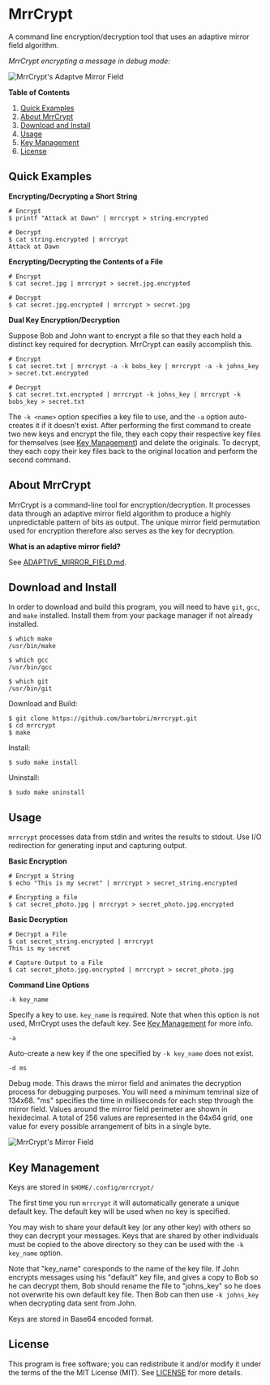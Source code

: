MrrCrypt
========

A command line encryption/decryption tool that uses an adaptive mirror field algorithm.

*MrrCrypt encrypting a message in debug mode:*

![MrrCrypt's Adaptve Mirror Field](http://i.imgur.com/05cBxTQ.gif)

**Table of Contents**

1. [Quick Examples](#quick-examples)
2. [About MrrCrypt](#about-mrrcrypt)
3. [Download and Install](#download-and-install)
4. [Usage](#usage)
5. [Key Management](#key-management)
5. [License](#license)

Quick Examples
--------------

**Encrypting/Decrypting a Short String**

```
# Encrypt
$ printf "Attack at Dawn" | mrrcrypt > string.encrypted

# Decrypt
$ cat string.encrypted | mrrcrypt
Attack at Dawn

```

**Encrypting/Decrypting the Contents of a File**

```
# Encrypt
$ cat secret.jpg | mrrcrypt > secret.jpg.encrypted

# Decrypt
$ cat secret.jpg.encrypted | mrrcrypt > secret.jpg
```

**Dual Key Encryption/Decryption**

Suppose Bob and John want to encrypt a file so that they each hold a
distinct key required for decryption. MrrCrypt can easily accomplish this.

```
# Encrypt
$ cat secret.txt | mrrcrypt -a -k bobs_key | mrrcrypt -a -k johns_key > secret.txt.encrypted

# Decrypt
$ cat secret.txt.encrypted | mrrcrypt -k johns_key | mrrcrypt -k bobs_key > secret.txt
```

The `-k <name>` option specifies a key file to use, and the `-a`
option auto-creates it if it doesn't exist. After performing the first
command to create two new keys and encrypt the file, they each copy
their respective key files for themselves (see [Key Management](#key-management))
and delete the originals. To decrypt, they each copy their key files back
to the original location and perform the second command.

About MrrCrypt
--------------

MrrCrypt is a command-line tool for encryption/decryption. It
processes data through an adaptive mirror field algorithm to produce a highly
unpredictable pattern of bits as output. The unique mirror field permutation
used for encryption therefore also serves as the key for decryption.

**What is an adaptive mirror field?**

See [ADAPTIVE_MIRROR_FIELD.md](ADAPTIVE_MIRROR_FIELD.md).

Download and Install
--------------------

In order to download and build this program, you will need to have `git`,
`gcc`, and `make` installed. Install them from your package manager if not
already installed.

```
$ which make
/usr/bin/make

$ which gcc
/usr/bin/gcc

$ which git
/usr/bin/git
```

Download and Build:

```
$ git clone https://github.com/bartobri/mrrcrypt.git
$ cd mrrcrypt
$ make
```

Install:

```
$ sudo make install
```

Uninstall:

```
$ sudo make uninstall
```

Usage
-----

`mrrcrypt` processes data from stdin and writes the results to stdout.
Use I/O redirection for generating input and capturing output.

**Basic Encryption**

```
# Encrypt a String
$ echo "This is my secret" | mrrcrypt > secret_string.encrypted

# Encrypting a file
$ cat secret_photo.jpg | mrrcrypt > secret_photo.jpg.encrypted
```

**Basic Decryption**

```
# Decrypt a File
$ cat secret_string.encrypted | mrrcrypt
This is my secret

# Capture Output to a File
$ cat secret_photo.jpg.encrypted | mrrcrypt > secret_photo.jpg
```

**Command Line Options**

`-k key_name`

Specify a key to use. `key_name` is required. Note that when this option
is not used, MrrCrypt uses the default key. See [Key Management](#key-management)
for more info.

`-a`

Auto-create a new key if the one specified by `-k key_name` does not exist.

`-d ms`

Debug mode. This draws the mirror field and animates the decryption process
for debugging purposes. You will need a minimum temrinal size of 134x68.
"ms" specifies the time in milliseconds for each step through the mirror
field. Values around the mirror field perimeter are shown in hexidecimal.
A total of 256 values are represented in the 64x64 grid, one value for
every possible arrangement of bits in a single byte.

![MrrCrypt's Mirror Field](http://i.imgur.com/cXrVwqe.jpg)

Key Management
--------------

Keys are stored in `$HOME/.config/mrrcrypt/`

The first time you run `mrrcrypt` it will automatically generate a unique
default key. The default key will be used when no key is specified.

You may wish to share your default key (or any other key) with others so
they can decrypt your messages. Keys that are shared by other individuals
must be copied to the above directory so they can be used with the
`-k key_name` option.

Note that "key_name" coresponds to the name of the key file. If John
encrypts messages using his "default" key file, and gives a copy to Bob so he
can decrypt them, Bob should rename the file to "johns_key" so he does not
overwrite his own default key file. Then Bob can then use `-k johns_key` when
decrypting data sent from John.

Keys are stored in Base64 encoded format.

License
-------

This program is free software; you can redistribute it and/or modify it under the terms of the the
MIT License (MIT). See [LICENSE](LICENSE) for more details.

